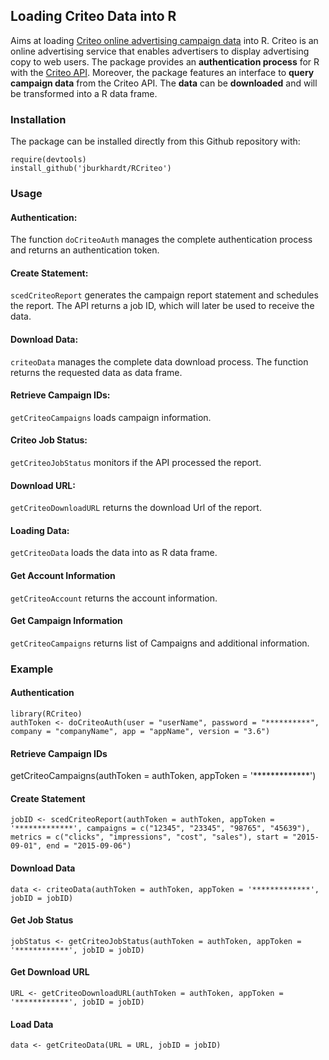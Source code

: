 ## Loading Criteo Data into R ##

Aims at loading [Criteo online advertising campaign data](http://www.criteo.com/) into R. Criteo is an online advertising service that enables advertisers to display advertising copy to web users.
The package provides an **authentication process** for R with the [Criteo API](http://kb.criteo.com/advertising/content/5/27/en/api.html).
Moreover, the package features an interface to **query campaign data** from the Criteo API.
The **data** can be **downloaded** and will be transformed into a R data frame.

### Installation ###

The package can be installed directly from this Github repository with:

`require(devtools)`  
`install_github('jburkhardt/RCriteo')`

### Usage ###

#### Authentication: ####

The function `doCriteoAuth` manages the complete authentication process and returns an authentication token.

#### Create Statement: ####

`scedCriteoReport` generates the campaign report statement and schedules the report.
The API returns a job ID, which will later be used to receive the data.

#### Download Data: ####

`criteoData` manages the complete data download process. The function returns the requested data as data frame.

#### Retrieve Campaign IDs: ####

`getCriteoCampaigns` loads campaign information.

#### Criteo Job Status: ####

`getCriteoJobStatus` monitors if the API processed the report.

#### Download URL: ####

`getCriteoDownloadURL` returns the download Url of the report.

#### Loading Data: ####

`getCriteoData` loads the data into as R data frame.

#### Get Account Information ####

`getCriteoAccount` returns the account information.

#### Get Campaign Information ####

`getCriteoCampaigns` returns list of Campaigns and additional information.

### Example ###

#### Authentication ####
`library(RCriteo)`  
`authToken <- doCriteoAuth(user = "userName",
                            password = "**********",
                            company = "companyName",
                            app = "appName",
                            version = "3.6")`
#### Retrieve Campaign IDs ####
getCriteoCampaigns(authToken = authToken,
                      appToken = '*************')
#### Create Statement ####
`jobID <- scedCriteoReport(authToken = authToken,
                      appToken = '*************',
                      campaigns = c("12345", "23345", "98765", "45639"),
                      metrics = c("clicks", "impressions", "cost", "sales"),
                      start = "2015-09-01",
                      end = "2015-09-06")`
#### Download Data ####
`data <- criteoData(authToken = authToken,
                    appToken = '*************',
                    jobID = jobID)`
#### Get Job Status ####
`jobStatus <- getCriteoJobStatus(authToken = authToken,
                            appToken = '************',
                            jobID = jobID)`
#### Get Download URL ####
`URL <- getCriteoDownloadURL(authToken = authToken,
                              appToken = '************',
                              jobID = jobID)`
#### Load Data ####
`data <- getCriteoData(URL = URL,
                        jobID = jobID)`